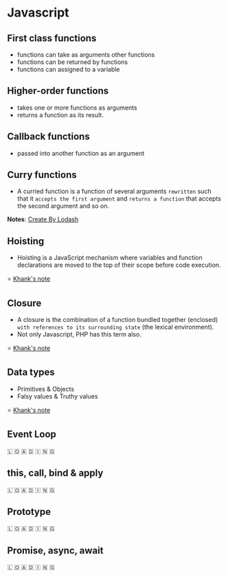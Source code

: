 # Javascript 

## First class functions
- functions can take as arguments other functions 
- functions can be returned by functions
- functions can assigned to a variable

## Higher-order functions 
- takes one or more functions as arguments
- returns a function as its result. 

## Callback functions 
-  passed into another function as an argument

## Curry functions
- A curried function is a function of several arguments `rewritten` such that it `accepts the first argument` and `returns a function` that accepts the second argument and so on. 

**Notes**: [Create By Lodash](https://lodash.com/docs/4.17.15#curry)

## Hoisting
- Hoisting is a JavaScript mechanism where variables and function declarations are moved to the top of their scope before code execution.

⭐️ [Khank's note](/javascript/hoist.md)

## Closure
- A closure is the combination of a function bundled together (enclosed) `with references to its surrounding state` (the lexical environment). 
- Not only Javascript, PHP has this term also.

⭐️ [Khank's note](/javascript/closure.md)

## Data types 
- Primitives & Objects
- Falsy values & Truthy values

⭐️ [Khank's note](/javascript/data_type.md)


## Event Loop
 🇱 🇴 🇦 🇩 🇮 🇳 🇬  


## this, call, bind & apply
 🇱 🇴 🇦 🇩 🇮 🇳 🇬  


## Prototype
 🇱 🇴 🇦 🇩 🇮 🇳 🇬  


## Promise, async, await
 🇱 🇴 🇦 🇩 🇮 🇳 🇬  

